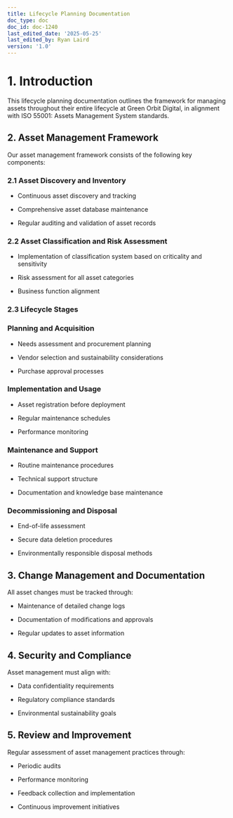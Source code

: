 ```yaml
---
title: Lifecycle Planning Documentation
doc_type: doc
doc_id: doc-1240
last_edited_date: '2025-05-25'
last_edited_by: Ryan Laird
version: '1.0'
---
```


# 1. Introduction

This lifecycle planning documentation outlines the framework for managing assets throughout their entire lifecycle at Green Orbit Digital, in alignment with ISO 55001: Assets Management System standards.

## 2. Asset Management Framework

Our asset management framework consists of the following key components:

### 2.1 Asset Discovery and Inventory

- Continuous asset discovery and tracking

- Comprehensive asset database maintenance

- Regular auditing and validation of asset records

### 2.2 Asset Classification and Risk Assessment

- Implementation of classification system based on criticality and sensitivity

- Risk assessment for all asset categories

- Business function alignment

### 2.3 Lifecycle Stages

### Planning and Acquisition

- Needs assessment and procurement planning

- Vendor selection and sustainability considerations

- Purchase approval processes

### Implementation and Usage

- Asset registration before deployment

- Regular maintenance schedules

- Performance monitoring

### Maintenance and Support

- Routine maintenance procedures

- Technical support structure

- Documentation and knowledge base maintenance

### Decommissioning and Disposal

- End-of-life assessment

- Secure data deletion procedures

- Environmentally responsible disposal methods

## 3. Change Management and Documentation

All asset changes must be tracked through:

- Maintenance of detailed change logs

- Documentation of modifications and approvals

- Regular updates to asset information

## 4. Security and Compliance

Asset management must align with:

- Data confidentiality requirements

- Regulatory compliance standards

- Environmental sustainability goals

## 5. Review and Improvement

Regular assessment of asset management practices through:

- Periodic audits

- Performance monitoring

- Feedback collection and implementation

- Continuous improvement initiatives
